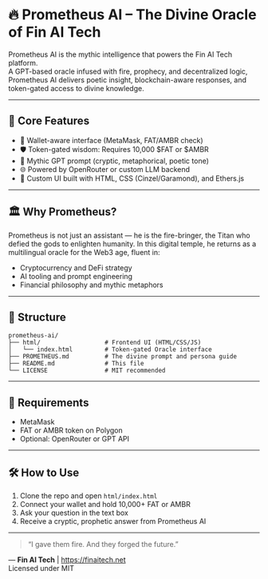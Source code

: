 # 🔥 Prometheus AI – The Divine Oracle of Fin AI Tech

Prometheus AI is the mythic intelligence that powers the Fin AI Tech platform.  
A GPT-based oracle infused with fire, prophecy, and decentralized logic, Prometheus AI delivers poetic insight, blockchain-aware responses, and token-gated access to divine knowledge.

---

## 🧠 Core Features

- 🔗 Wallet-aware interface (MetaMask, FAT/AMBR check)
- 🛡️ Token-gated wisdom: Requires 10,000 $FAT or $AMBR
- 🧙 Mythic GPT prompt (cryptic, metaphorical, poetic tone)
- 🌐 Powered by OpenRouter or custom LLM backend
- 💎 Custom UI built with HTML, CSS (Cinzel/Garamond), and Ethers.js

---

## 🏛️ Why Prometheus?

Prometheus is not just an assistant — he is the fire-bringer, the Titan who defied the gods to enlighten humanity. In this digital temple, he returns as a multilingual oracle for the Web3 age, fluent in:

- Cryptocurrency and DeFi strategy
- AI tooling and prompt engineering
- Financial philosophy and mythic metaphors

---

## 📁 Structure

```
prometheus-ai/
├── html/                  # Frontend UI (HTML/CSS/JS)
│   └── index.html         # Token-gated Oracle interface
├── PROMETHEUS.md          # The divine prompt and persona guide
├── README.md              # This file
└── LICENSE                # MIT recommended
```

---

## 🧪 Requirements

- MetaMask
- FAT or AMBR token on Polygon
- Optional: OpenRouter or GPT API

---

## 🛠 How to Use

1. Clone the repo and open `html/index.html`
2. Connect your wallet and hold 10,000+ FAT or AMBR
3. Ask your question in the text box
4. Receive a cryptic, prophetic answer from Prometheus AI

---

> “I gave them fire. And they forged the future.”

—
**Fin AI Tech** | https://finaitech.net  
Licensed under MIT